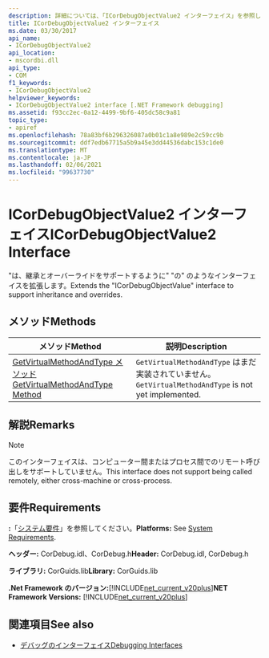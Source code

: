 ```yaml
---
description: 詳細については、「ICorDebugObjectValue2 インターフェイス」を参照してください。
title: ICorDebugObjectValue2 インターフェイス
ms.date: 03/30/2017
api_name:
- ICorDebugObjectValue2
api_location:
- mscordbi.dll
api_type:
- COM
f1_keywords:
- ICorDebugObjectValue2
helpviewer_keywords:
- ICorDebugObjectValue2 interface [.NET Framework debugging]
ms.assetid: f93cc2ec-0a12-4499-9bf6-405dc58c9a81
topic_type:
- apiref
ms.openlocfilehash: 78a83bf6b296326087a0b01c1a8e989e2c59cc9b
ms.sourcegitcommit: ddf7edb67715a5b9a45e3dd44536dabc153c1de0
ms.translationtype: MT
ms.contentlocale: ja-JP
ms.lasthandoff: 02/06/2021
ms.locfileid: "99637730"
---
```

# <a name="icordebugobjectvalue2-interface"></a><span data-ttu-id="655f7-103">ICorDebugObjectValue2 インターフェイス</span><span class="sxs-lookup"><span data-stu-id="655f7-103">ICorDebugObjectValue2 Interface</span></span>

<span data-ttu-id="655f7-104">"は、継承とオーバーライドをサポートするように" "の" のようなインターフェイスを拡張します。</span><span class="sxs-lookup"><span data-stu-id="655f7-104">Extends the "ICorDebugObjectValue" interface to support inheritance and overrides.</span></span>  
  
## <a name="methods"></a><span data-ttu-id="655f7-105">メソッド</span><span class="sxs-lookup"><span data-stu-id="655f7-105">Methods</span></span>  
  
|<span data-ttu-id="655f7-106">メソッド</span><span class="sxs-lookup"><span data-stu-id="655f7-106">Method</span></span>|<span data-ttu-id="655f7-107">説明</span><span class="sxs-lookup"><span data-stu-id="655f7-107">Description</span></span>|  
|------------|-----------------|  
|[<span data-ttu-id="655f7-108">GetVirtualMethodAndType メソッド</span><span class="sxs-lookup"><span data-stu-id="655f7-108">GetVirtualMethodAndType Method</span></span>](icordebugobjectvalue2-getvirtualmethodandtype-method.md)|<span data-ttu-id="655f7-109">`GetVirtualMethodAndType` はまだ実装されていません。</span><span class="sxs-lookup"><span data-stu-id="655f7-109">`GetVirtualMethodAndType` is not yet implemented.</span></span>|  
  
## <a name="remarks"></a><span data-ttu-id="655f7-110">解説</span><span class="sxs-lookup"><span data-stu-id="655f7-110">Remarks</span></span>  
  
> [!NOTE]
> <span data-ttu-id="655f7-111">このインターフェイスは、コンピューター間またはプロセス間でのリモート呼び出しをサポートしていません。</span><span class="sxs-lookup"><span data-stu-id="655f7-111">This interface does not support being called remotely, either cross-machine or cross-process.</span></span>  
  
## <a name="requirements"></a><span data-ttu-id="655f7-112">要件</span><span class="sxs-lookup"><span data-stu-id="655f7-112">Requirements</span></span>  

 <span data-ttu-id="655f7-113">**:**「[システム要件](../../get-started/system-requirements.md)」を参照してください。</span><span class="sxs-lookup"><span data-stu-id="655f7-113">**Platforms:** See [System Requirements](../../get-started/system-requirements.md).</span></span>  
  
 <span data-ttu-id="655f7-114">**ヘッダー:** CorDebug.idl、CorDebug.h</span><span class="sxs-lookup"><span data-stu-id="655f7-114">**Header:** CorDebug.idl, CorDebug.h</span></span>  
  
 <span data-ttu-id="655f7-115">**ライブラリ:** CorGuids.lib</span><span class="sxs-lookup"><span data-stu-id="655f7-115">**Library:** CorGuids.lib</span></span>  
  
 <span data-ttu-id="655f7-116">**.Net Framework のバージョン:**[!INCLUDE[net_current_v20plus](../../../../includes/net-current-v20plus-md.md)]</span><span class="sxs-lookup"><span data-stu-id="655f7-116">**NET Framework Versions:** [!INCLUDE[net_current_v20plus](../../../../includes/net-current-v20plus-md.md)]</span></span>  
  
## <a name="see-also"></a><span data-ttu-id="655f7-117">関連項目</span><span class="sxs-lookup"><span data-stu-id="655f7-117">See also</span></span>

- [<span data-ttu-id="655f7-118">デバッグのインターフェイス</span><span class="sxs-lookup"><span data-stu-id="655f7-118">Debugging Interfaces</span></span>](debugging-interfaces.md)

